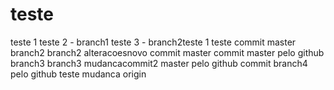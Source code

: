 # teste
teste 1
teste 2 - branch1
teste 3 - branch2teste 1
teste commit master
branch2
branch2 alteracoesnovo commit master
commit master pelo github
branch3
branch3 mudancacommit2 master pelo github
commit branch4 pelo github
teste mudanca origin
